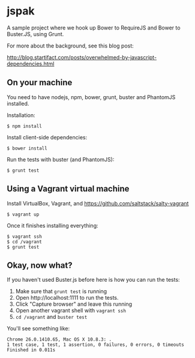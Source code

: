 # jspak

A sample project where we hook up Bower to RequireJS and Bower to
Buster.JS, using Grunt.

For more about the background, see this blog post:

http://blog.startifact.com/posts/overwhelmed-by-javascript-dependencies.html

## On your machine

You need to have nodejs, npm, bower, grunt, buster and PhantomJS
installed.

Installation:

    $ npm install

Install client-side dependencies:

    $ bower install

Run the tests with buster (and PhantomJS):

    $ grunt test

## Using a Vagrant virtual machine

Install VirtualBox, Vagrant, and https://github.com/saltstack/salty-vagrant

    $ vagrant up

Once it finishes installing everything:

    $ vagrant ssh
    $ cd /vagrant
    $ grunt test

## Okay, now what?

If you haven't used Buster.js before here is how you can run the tests:

1. Make sure that `grunt test` is running
2. Open http://localhost:1111 to run the tests.
3. Click "Capture browser" and leave this running
4. Open another vagrant shell with `vagrant ssh`
5. `cd /vagrant` and `buster test`

You'll see something like:

    Chrome 26.0.1410.65, Mac OS X 10.8.3: .                                                                                
    1 test case, 1 test, 1 assertion, 0 failures, 0 errors, 0 timeouts
    Finished in 0.011s
